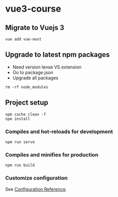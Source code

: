 # vue3-course

## Migrate to Vuejs 3

```
vue add vue-next
```

## Upgrade to latest npm packages

- Need version lense VS extension
- Go to package.json
- Upgrade all packages

```
rm -rf node_modules
```

## Project setup

```
npm cache clean -f
npm install
```

### Compiles and hot-reloads for development

```
npm run serve
```

### Compiles and minifies for production

```
npm run build
```

### Customize configuration

See [Configuration Reference](https://cli.vuejs.org/config/).
